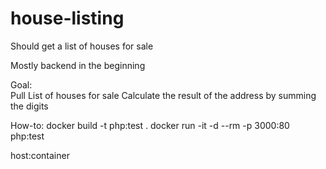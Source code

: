 # house-listing
Should get a list of houses for sale  

Mostly backend in the beginning  

Goal:  
Pull List of houses for sale 
Calculate the result of the address by summing the digits 

How-to: 
docker build -t php:test . 
docker run -it -d --rm -p 3000:80 php:test 

host:container
